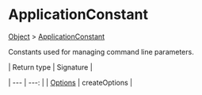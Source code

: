 
# ApplicationConstant

[Object]() > [ApplicationConstant](nullfr/faylixe/googlecodejam/client/application/ApplicationConstant.md)


<p>Constants used for managing command
 line parameters.</p>
| Return type | Signature |

| --- | ---: |
| [Options]() | createOptions |
